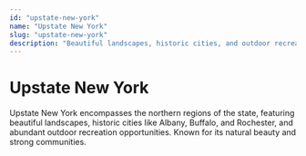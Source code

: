 ```yaml
---
id: "upstate-new-york"
name: "Upstate New York"
slug: "upstate-new-york"
description: "Beautiful landscapes, historic cities, and outdoor recreation opportunities throughout northern New York State."
---
```


# Upstate New York

Upstate New York encompasses the northern regions of the state, featuring beautiful landscapes, historic cities like Albany, Buffalo, and Rochester, and abundant outdoor recreation opportunities. Known for its natural beauty and strong communities. 